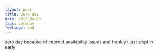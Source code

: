 ```yaml
---
layout: post
title: zero day
date: 2017-04-03
tags: zeroday
feelings: sad
---
```


zero day because of internet availability issues and frankly i just slept in early
